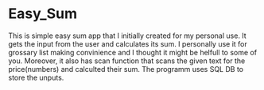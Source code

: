 # Easy_Sum
This is simple easy sum app that I initially created for my personal use. It gets the input from the user and calculates its sum. I personally use it for grossary list making convinience and I thought it might be helfull to some of you.
  Moreover, it also has scan function that scans the given text for the price(numbers) and calculted their sum.
  The programm uses SQL DB to store the unputs.
